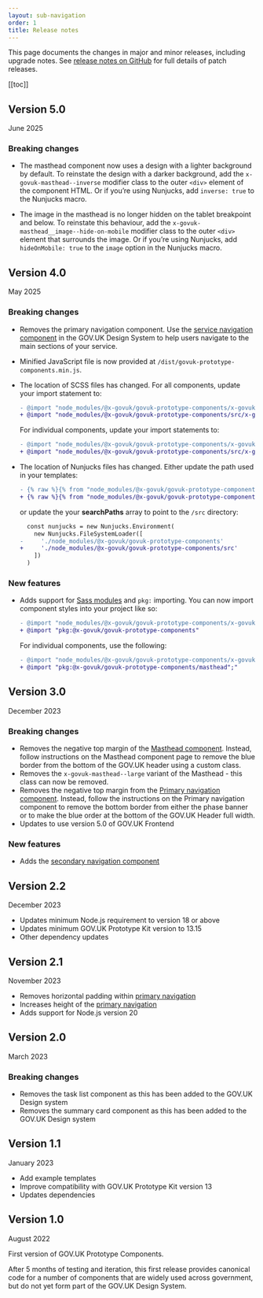 ```yaml
---
layout: sub-navigation
order: 1
title: Release notes
---
```


This page documents the changes in major and minor releases, including upgrade notes. See [release notes on GitHub](https://github.com/x-govuk/govuk-prototype-components/releases) for full details of patch releases.

[[toc]]

## Version 5.0

June 2025

### Breaking changes

- The masthead component now uses a design with a lighter background by default. To reinstate the design with a darker background, add the `x-govuk-masthead--inverse` modifier class to the outer `<div>` element of the component HTML. Or if you’re using Nunjucks, add `inverse: true` to the Nunjucks macro.

- The image in the masthead is no longer hidden on the tablet breakpoint and below. To reinstate this behaviour, add the `x-govuk-masthead__image--hide-on-mobile` modifier class to the outer `<div>` element that surrounds the image. Or if you’re using Nunjucks, add `hideOnMobile: true` to the `image` option in the Nunjucks macro.

## Version 4.0

May 2025

### Breaking changes

- Removes the primary navigation component. Use the [service navigation component](https://design-system.service.gov.uk/components/service-navigation/) in the GOV.UK Design System to help users navigate to the main sections of your service.
- Minified JavaScript file is now provided at `/dist/govuk-prototype-components.min.js`.
- The location of SCSS files has changed. For all components, update your import statement to:

  ```diff
  - @import "node_modules/@x-govuk/govuk-prototype-components/x-govuk/all";
  + @import "node_modules/@x-govuk/govuk-prototype-components/src/x-govuk"
  ```

  For individual components, update your import statements to:

  ```diff
  - @import "node_modules/@x-govuk/govuk-prototype-components/x-govuk/components/masthead/masthead";
  + @import "node_modules/@x-govuk/govuk-prototype-components/src/x-govuk/components/masthead";
  ```

- The location of Nunjucks files has changed. Either update the path used in your templates:

  ```diff
  - {% raw %}{% from "node_modules/@x-govuk/govuk-prototype-components/x-govuk/components/masthead/macro.njk" import xGovukMasthead %}{% endraw %}
  + {% raw %}{% from "node_modules/@x-govuk/govuk-prototype-components/src/x-govuk/components/masthead/macro.njk" import xGovukMasthead %}{% endraw %}
  ```

  or update the your **searchPaths** array to point to the `/src` directory:

  ```diff
    const nunjucks = new Nunjucks.Environment(
      new Nunjucks.FileSystemLoader([
  -     './node_modules/@x-govuk/govuk-prototype-components'
  +     './node_modules/@x-govuk/govuk-prototype-components/src'
      ])
    )
  ```

### New features

- Adds support for [Sass modules](https://sass-lang.com/documentation/modules/) and `pkg:` importing. You can now import component styles into your project like so:

  ```diff
  - @import "node_modules/@x-govuk/govuk-prototype-components/x-govuk/all";
  + @import "pkg:@x-govuk/govuk-prototype-components"
  ```

  For individual components, use the following:

  ```diff
  - @import "node_modules/@x-govuk/govuk-prototype-components/x-govuk/components/masthead/masthead";
  + @import "pkg:@x-govuk/govuk-prototype-components/masthead";"
  ```

## Version 3.0

December 2023

### Breaking changes

- Removes the negative top margin of the [Masthead component](/masthead/). Instead, follow instructions on the Masthead component page to remove the blue border from the bottom of the GOV.UK header using a custom class.
- Removes the `x-govuk-masthead--large` variant of the Masthead - this class can now be removed.
- Removes the negative top margin from the [Primary navigation component](/primary-navigation/). Instead, follow the instructions on the Primary navigation component to remove the bottom border from either the phase banner or to make the blue order at the bottom of the GOV.UK Header full width.
- Updates to use version 5.0 of GOV.UK Frontend

### New features

- Adds the [secondary navigation component](/secondary-navigation/)

## Version 2.2

December 2023

- Updates minimum Node.js requirement to version 18 or above
- Updates minimum GOV.UK Prototype Kit version to 13.15
- Other dependency updates

## Version 2.1

November 2023

- Removes horizontal padding within [primary navigation](/primary-navigation)
- Increases height of the [primary navigation](/primary-navigation)
- Adds support for Node.js version 20

## Version 2.0

March 2023

### Breaking changes

- Removes the task list component as this has been added to the GOV.UK Design system
- Removes the summary card component as this has been added to the GOV.UK Design system

## Version 1.1

January 2023

- Add example templates
- Improve compatibility with GOV.UK Prototype Kit version 13
- Updates dependencies

## Version 1.0

August 2022

First version of GOV.UK Prototype Components.

After 5 months of testing and iteration, this first release provides canonical code for a number of components that are widely used across government, but do not yet form part of the GOV.UK Design System.

